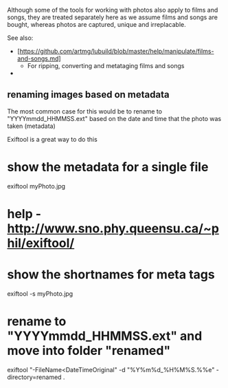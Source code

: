 
Although some of the tools for working with photos also apply to films and songs, 
they are treated separately here as we assume films and songs are bought, 
whereas photos are captured, unique and irreplacable. 

See also:
* [https://github.com/artmg/lubuild/blob/master/help/manipulate/films-and-songs.md]
    * For ripping, converting and metataging films and songs
* 



## renaming images based on metadata

The most common case for this would be to rename to "YYYYmmdd_HHMMSS.ext" 
based on the date and time that the photo was taken (metadata)

Exiftool is a great way to do this

# show the metadata for a single file
exiftool myPhoto.jpg
# help - http://www.sno.phy.queensu.ca/~phil/exiftool/
# show the shortnames for meta tags
exiftool -s myPhoto.jpg

# rename to "YYYYmmdd_HHMMSS.ext" and move into folder "renamed"
exiftool "-FileName<DateTimeOriginal" -d "%Y%m%d_%H%M%S.%%e" -directory=renamed .

